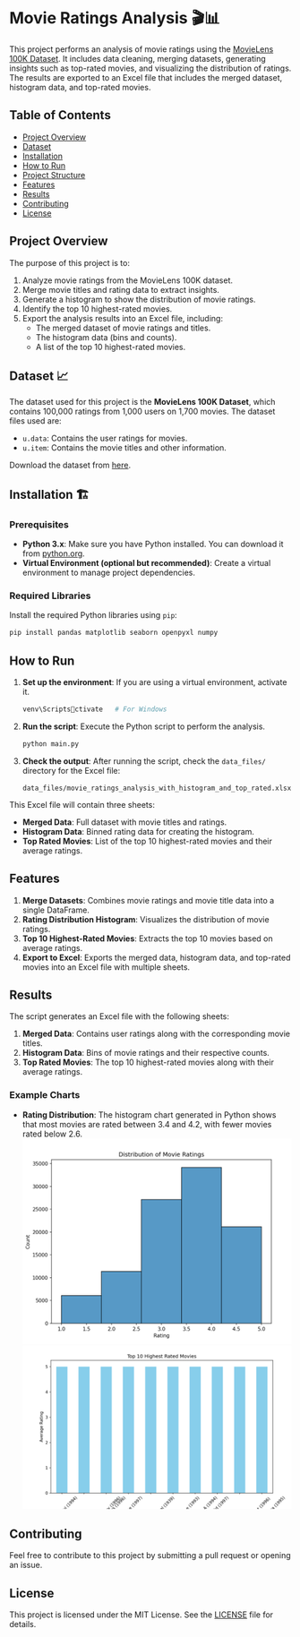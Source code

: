 
# Movie Ratings Analysis 🎬📊

This project performs an analysis of movie ratings using the [MovieLens 100K Dataset](https://grouplens.org/datasets/movielens/100k/). It includes data cleaning, merging datasets, generating insights such as top-rated movies, and visualizing the distribution of ratings. The results are exported to an Excel file that includes the merged dataset, histogram data, and top-rated movies.

## Table of Contents
- [Project Overview](#project-overview)
- [Dataset](#dataset)
- [Installation](#installation)
- [How to Run](#how-to-run)
- [Project Structure](#project-structure)
- [Features](#features)
- [Results](#results)
- [Contributing](#contributing)
- [License](#license)

## Project Overview
The purpose of this project is to:
1. Analyze movie ratings from the MovieLens 100K dataset.
2. Merge movie titles and rating data to extract insights.
3. Generate a histogram to show the distribution of movie ratings.
4. Identify the top 10 highest-rated movies.
5. Export the analysis results into an Excel file, including:
   - The merged dataset of movie ratings and titles.
   - The histogram data (bins and counts).
   - A list of the top 10 highest-rated movies.

## Dataset 📈
The dataset used for this project is the **MovieLens 100K Dataset**, which contains 100,000 ratings from 1,000 users on 1,700 movies. The dataset files used are:
- `u.data`: Contains the user ratings for movies.
- `u.item`: Contains the movie titles and other information.

Download the dataset from [here](https://grouplens.org/datasets/movielens/100k/).

## Installation 🏗️

### Prerequisites
- **Python 3.x**: Make sure you have Python installed. You can download it from [python.org](https://www.python.org/downloads/).
- **Virtual Environment (optional but recommended)**: Create a virtual environment to manage project dependencies.

### Required Libraries
Install the required Python libraries using `pip`:

```bash
pip install pandas matplotlib seaborn openpyxl numpy
```

## How to Run

1. **Set up the environment**: If you are using a virtual environment, activate it.
   ```bash
   venv\Scriptsctivate   # For Windows
   ```
   
2. **Run the script**: Execute the Python script to perform the analysis.
   ```bash
   python main.py
   ```

3. **Check the output**: After running the script, check the `data_files/` directory for the Excel file:
   ```
   data_files/movie_ratings_analysis_with_histogram_and_top_rated.xlsx
   ```

This Excel file will contain three sheets:
- **Merged Data**: Full dataset with movie titles and ratings.
- **Histogram Data**: Binned rating data for creating the histogram.
- **Top Rated Movies**: List of the top 10 highest-rated movies and their average ratings.

## Features
1. **Merge Datasets**: Combines movie ratings and movie title data into a single DataFrame.
2. **Rating Distribution Histogram**: Visualizes the distribution of movie ratings.
3. **Top 10 Highest-Rated Movies**: Extracts the top 10 movies based on average ratings.
4. **Export to Excel**: Exports the merged data, histogram data, and top-rated movies into an Excel file with multiple sheets.

## Results
The script generates an Excel file with the following sheets:
1. **Merged Data**: Contains user ratings along with the corresponding movie titles.
2. **Histogram Data**: Bins of movie ratings and their respective counts.
3. **Top Rated Movies**: The top 10 highest-rated movies along with their average ratings.

### Example Charts
- **Rating Distribution**: The histogram chart generated in Python shows that most movies are rated between 3.4 and 4.2, with fewer movies rated below 2.6.
![alt text](image.png)
![alt text](image-1.png)
## Contributing
Feel free to contribute to this project by submitting a pull request or opening an issue.

## License
This project is licensed under the MIT License. See the [LICENSE](LICENSE) file for details.
